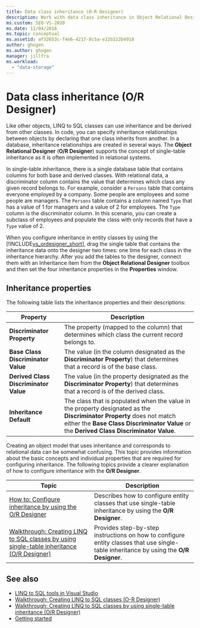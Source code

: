 ```yaml
---
title: Data class inheritance (O-R Designer)
description: Work with data class inheritance in Object Relational Designer (O/R Designer), a LINQ to SQL class tool in Visual Studio.
ms.custom: SEO-VS-2020
ms.date: 11/04/2016
ms.topic: conceptual
ms.assetid: af32653c-f4e6-4217-8c5a-e32b322b4918
author: ghogen
ms.author: ghogen
manager: jillfra
ms.workload:
  - "data-storage"
---
```

# Data class inheritance (O/R Designer)

Like other objects, LINQ to SQL classes can use inheritance and be derived from other classes. In code, you can specify inheritance relationships between objects by declaring that one class inherits from another. In a database, inheritance relationships are created in several ways. The **Object Relational Designer** (**O/R Designer**) supports the concept of single-table inheritance as it is often implemented in relational systems.

In single-table inheritance, there is a single database table that contains columns for both base and derived classes. With relational data, a discriminator column contains the value that determines which class any given record belongs to. For example, consider a `Persons` table that contains everyone employed by a company. Some people are employees and some people are managers. The `Persons` table contains a column named `Type` that has a value of 1 for managers and a value of 2 for employees. The `Type` column is the discriminator column. In this scenario, you can create a subclass of employees and populate the class with only records that have a `Type` value of 2.

When you configure inheritance in entity classes by using the [!INCLUDE[vs_ordesigner_short](../data-tools/includes/vs_ordesigner_short_md.md)], drag the single table that contains the inheritance data onto the designer two times: one time for each class in the inheritance hierarchy. After you add the tables to the designer, connect them with an Inheritance item from the **Object Relational Designer** toolbox and then set the four inheritance properties in the **Properties** window.

## Inheritance properties

The following table lists the inheritance properties and their descriptions:

|Property|Description|
|--------------|-----------------|
|**Discriminator Property**|The property (mapped to the column) that determines which class the current record belongs to.|
|**Base Class Discriminator Value**|The value (in the column designated as the **Discriminator Property**) that determines that a record is of the base class.|
|**Derived Class Discriminator Value**|The value (in the property designated as the **Discriminator Property**) that determines that a record is of the derived class.|
|**Inheritance Default**|The class that is populated when the value in the property designated as the **Discriminator Property** does not match either the **Base Class Discriminator Value** or the **Derived Class Discriminator Value**.|

Creating an object model that uses inheritance and corresponds to relational data can be somewhat confusing. This topic provides information about the basic concepts and individual properties that are required for configuring inheritance. The following topics provide a clearer explanation of how to configure inheritance with the **O/R Designer**.

|Topic|Description|
|-----------|-----------------|
|[How to: Configure inheritance by using the O/R Designer](../data-tools/how-to-configure-inheritance-by-using-the-o-r-designer.md)|Describes how to configure entity classes that use single-table inheritance by using the **O/R Designer**.|
|[Walkthrough: Creating LINQ to SQL classes by using single-table inheritance (O/R Designer)](../data-tools/walkthrough-creating-linq-to-sql-classes-by-using-single-table-inheritance-o-r-designer.md)|Provides step-by-step instructions on how to configure entity classes that use single-table inheritance by using the **O/R Designer**.|

## See also

- [LINQ to SQL tools in Visual Studio](../data-tools/linq-to-sql-tools-in-visual-studio2.md)
- [Walkthrough: Creating LINQ to SQL classes (O-R Designer)](how-to-create-linq-to-sql-classes-mapped-to-tables-and-views-o-r-designer.md)
- [Walkthrough: Creating LINQ to SQL classes by using single-table inheritance (O/R Designer)](../data-tools/walkthrough-creating-linq-to-sql-classes-by-using-single-table-inheritance-o-r-designer.md)
- [Getting started](/dotnet/framework/data/adonet/sql/linq/getting-started)

